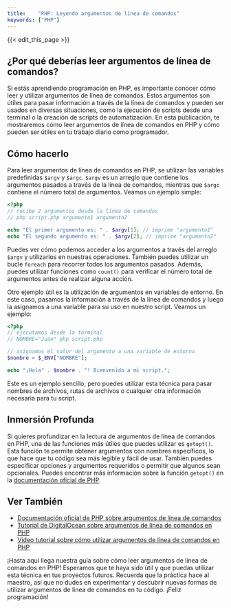 ```yaml
---
title:    "PHP: Leyendo argumentos de línea de comandos"
keywords: ["PHP"]
---
```


{{< edit_this_page >}}

## ¿Por qué deberías leer argumentos de línea de comandos?

Si estás aprendiendo programación en PHP, es importante conocer cómo leer y utilizar argumentos de línea de comandos. Estos argumentos son útiles para pasar información a través de la línea de comandos y pueden ser usados en diversas situaciones, como la ejecución de scripts desde una terminal o la creación de scripts de automatización. En esta publicación, te mostraremos cómo leer argumentos de línea de comandos en PHP y cómo pueden ser útiles en tu trabajo diario como programador.

## Cómo hacerlo

Para leer argumentos de línea de comandos en PHP, se utilizan las variables predefinidas `$argv` y `$argc`. `$argv` es un arreglo que contiene los argumentos pasados a través de la línea de comandos, mientras que `$argc` contiene el número total de argumentos. Veamos un ejemplo simple:

```PHP
<?php
// recibe 2 argumentos desde la línea de comandos
// php script.php argumento1 argumento2

echo "El primer argumento es: " . $argv[1]; // imprime "argumento1"
echo "El segundo argumento es: " . $argv[2]; // imprime "argumento2"

```

Puedes ver cómo podemos acceder a los argumentos a través del arreglo `$argv` y utilizarlos en nuestras operaciones. También puedes utilizar un bucle `foreach` para recorrer todos los argumentos pasados. Además, puedes utilizar funciones como `count()` para verificar el número total de argumentos antes de realizar alguna acción.

Otro ejemplo útil es la utilización de argumentos en variables de entorno. En este caso, pasamos la información a través de la línea de comandos y luego la asignamos a una variable para su uso en nuestro script. Veamos un ejemplo:

```PHP
<?php
// ejecutamos desde la terminal
// NOMBRE="Juan" php script.php

// asignamos el valor del argumento a una variable de entorno
$nombre = $_ENV["NOMBRE"];

echo "¡Hola" . $nombre . "! Bienvenido a mi script.";

```

Este es un ejemplo sencillo, pero puedes utilizar esta técnica para pasar nombres de archivos, rutas de archivos o cualquier otra información necesaria para tu script.

## Inmersión Profunda

Si quieres profundizar en la lectura de argumentos de línea de comandos en PHP, una de las funciones más útiles que puedes utilizar es `getopt()`. Esta función te permite obtener argumentos con nombres específicos, lo que hace que tu código sea más legible y fácil de usar. También puedes especificar opciones y argumentos requeridos o permitir que algunos sean opcionales. Puedes encontrar más información sobre la función `getopt()` en la [documentación oficial de PHP](https://www.php.net/manual/es/function.getopt.php).

## Ver También

- [Documentación oficial de PHP sobre argumentos de línea de comandos](https://www.php.net/manual/es/features.commandline.php)
- [Tutorial de DigitalOcean sobre argumentos de línea de comandos en PHP](https://www.digitalocean.com/community/tutorials/how-to-read-command-line-arguments-in-php)
- [Video tutorial sobre cómo utilizar argumentos de línea de comandos en PHP](https://www.youtube.com/watch?v=xq-wO8X_6n0)

¡Hasta aquí llega nuestra guía sobre cómo leer argumentos de línea de comandos en PHP! Esperamos que te haya sido útil y que puedas utilizar esta técnica en tus proyectos futuros. Recuerda que la práctica hace al maestro, así que no dudes en experimentar y descubrir nuevas formas de utilizar argumentos de línea de comandos en tu código. ¡Feliz programación!